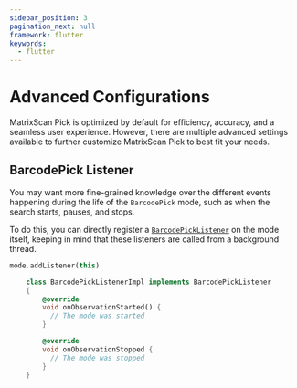 ```yaml
---
sidebar_position: 3
pagination_next: null
framework: flutter
keywords:
  - flutter
---
```


# Advanced Configurations

MatrixScan Pick is optimized by default for efficiency, accuracy, and a seamless user experience. However, there are multiple advanced settings available to further customize MatrixScan Pick to best fit your needs.

## BarcodePick Listener

You may want more fine-grained knowledge over the different events happening during the life of the `BarcodePick` mode, such as when the search starts, pauses, and stops.

To do this, you can directly register a [`BarcodePickListener`](https://docs.scandit.com/6.28/data-capture-sdk/android/barcode-capture/api/barcode-pick-listener.html#interface-scandit.datacapture.barcode.pick.IBarcodePickListener) on the mode itself, keeping in mind that these listeners are called from a background thread.

```dart
mode.addListener(this)

    class BarcodePickListenerImpl implements BarcodePickListener
    {
        @override
        void onObservationStarted() {
          // The mode was started
        }

        @override
        void onObservationStopped {
          // The mode was stopped
        }
    }
```
